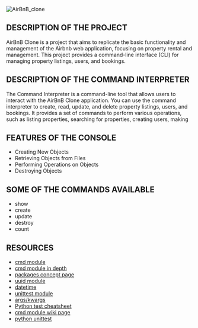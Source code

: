 <picture> <source media="(prefers-color-scheme: dark)" srcset="https://i.imgur.com/olRqkbA.png"> <source media="(prefers-color-scheme: light)" srcset="https://i.imgur.com/olRqkbA.png"> <img alt="AirBnB_clone" src="https://i.imgur.com/olRqkbA.png"> </picture>

## DESCRIPTION OF THE PROJECT
AirBnB Clone is a project that aims to replicate the basic functionality and management of the Airbnb web application, focusing on property rental and management. This project provides a command-line interface (CLI) for managing property listings, users, and bookings.

## DESCRIPTION OF THE COMMAND INTERPRETER
The Command Interpreter is a command-line tool that allows users to interact with the AirBnB Clone application. You can use the command interpreter to create, read, update, and delete property listings, users, and bookings. It provides a set of commands to perform various operations, such as listing properties, searching for properties, creating users, making

## FEATURES OF THE CONSOLE
* Creating New Objects
* Retrieving Objects from Files
* Performing Operations on Objects
* Destroying Objects

## SOME OF THE COMMANDS AVAILABLE
* show
* create
* update
* destroy
* count

## RESOURCES
* [cmd module](https://docs.python.org/3.8/library/cmd.html)
* [cmd module in depth](http://pymotw.com/2/cmd/)
* [packages concept page](https://docs.python.org/3.4/tutorial/modules.html#packages)
* [uuid module](https://docs.python.org/3.8/library/uuid.html)
* [datetime](https://docs.python.org/3.8/library/datetime.html)
* [unittest module](https://docs.python.org/3.8/library/unittest.html#module-unittest)
* [args/kwargs](https://yasoob.me/2013/08/04/args-and-kwargs-in-python-explained/)
* [Python test cheatsheet](https://www.pythonsheets.com/notes/python-tests.html)
* [cmd module wiki page](https://wiki.python.org/moin/CmdModule)
* [python unittest](https://realpython.com/python-testing/)
